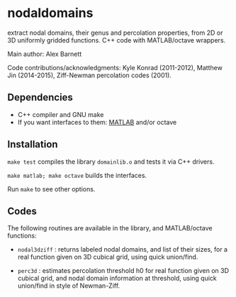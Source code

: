 # nodaldomains

extract nodal domains, their genus and percolation properties, from 2D or 3D uniformly gridded functions. C++ code with MATLAB/octave wrappers.

Main author: Alex Barnett

Code contributions/acknowledgments: Kyle Konrad (2011-2012), Matthew Jin (2014-2015), Ziff-Newman percolation codes (2001).

## Dependencies

- C++ compiler and GNU make
- If you want interfaces to them: [MATLAB](http://mathworks.com) and/or octave

## Installation

`make test` compiles the library `domainlib.o` and tests it via C++ drivers.

`make matlab; make octave` builds the interfaces.

Run `make` to see other options.

## Codes

The following routines are available in the library, and MATLAB/octave functions:

- `nodal3dziff` : returns labeled nodal domains, and list of their sizes, for a real function given on 3D cubical grid, using quick union/find.

- `perc3d` : estimates percolation threshold h0 for real function given on 3D cubical grid, and nodal domain information at threshold, using quick union/find in style of Newman-Ziff.
